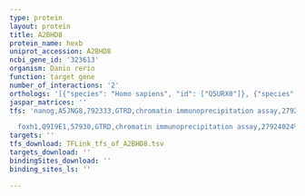 ```yaml
---
type: protein
layout: protein
title: A2BHD8
protein_name: hexb
uniprot_accession: A2BHD8
ncbi_gene_id: '323613'
organism: Danio rerio
function: target gene
number_of_interactions: '2'
orthologs: '[{"species": "Homo sapiens", "id": ["Q5URX0"]}, {"species": "Mus musculus", "id": ["<a href=\"/protein/p20060\">P20060</a>"]}, {"species": "Rattus norvegicus", "id": ["<a href=\"/protein/f1lr87\">F1LR87</a>"]}]'
jaspar_matrices: ''
tfs: 'nanog,A5JNG8,792333,GTRD,chromatin immunoprecipitation assay,27924024%5Buid%5D,No

  foxh1,Q9I9E1,57930,GTRD,chromatin immunoprecipitation assay,27924024%5Buid%5D,No'
targets: ''
tfs_download: TFLink_tfs_of_A2BHD8.tsv
targets_download: ''
bindingSites_download: ''
binding_sites_ls: ''

---
```

